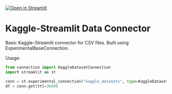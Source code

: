 [![Open in Streamlit](https://static.streamlit.io/badges/streamlit_badge_black_white.svg)](https://kaggle-data-connector.streamlit.app/)

# Kaggle-Streamlit Data Connector
Basic Kaggle-Streamlit connector for CSV files. Built using ExperimentalBaseConnection.

Usage:
```python
from connection import KaggleDatasetConnection
import streamlit as st

conn = st.experimental_connection("kaggle_datasets", type=KaggleDatasetConnection, path='shivamb/netflix-shows')
df = conn.get(ttl=3600)
```
